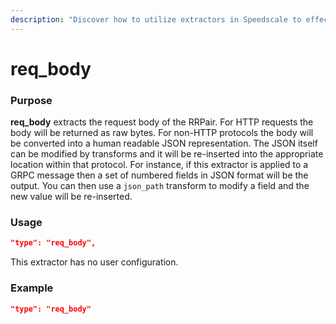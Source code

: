 ```yaml
---
description: "Discover how to utilize extractors in Speedscale to effectively manage request bodies by extracting essential data for your traffic transformations. This documentation provides detailed guidance on implementing request body extractors to enhance your application's observability and performance."
---
```


# req_body

### Purpose

**req_body** extracts the request body of the RRPair. For HTTP requests the body will be returned as raw bytes. For non-HTTP protocols the body will be converted into a human readable JSON representation. The JSON itself can be modified by transforms and it will be re-inserted into the appropriate location within that protocol. For instance, if this extractor is applied to a GRPC message then a set of numbered fields in JSON format will be the output. You can then use a `json_path` transform to modify a field and the new value will be re-inserted.

### Usage

```json
"type": "req_body",
```

This extractor has no user configuration.

### Example

```json
"type": "req_body"
```
